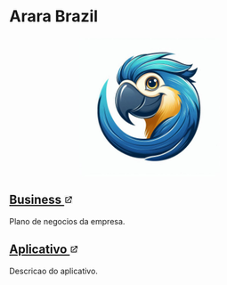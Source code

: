 # Arara Brazil

<p style="text-align: center;">
  <img src="pictures/logo.jpg" alt="Imagem" style="display: block; margin: auto;" width="50%"/>
</p>



## [Business <img src="pictures/external-link-icon.png" style="height: 3%; width:3%; vertical-align:vertical-align;">](./paginas/business/business.md)

Plano de negocios da empresa.

## [Aplicativo <img src="pictures/external-link-icon.png" style="height: 3%; width:3%; vertical-align:vertical-align;">](./paginas/aplicativo/aplicativo.md)

Descricao do aplicativo.